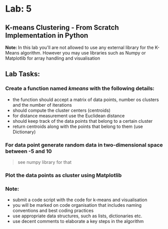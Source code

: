 # Lab: 5
## K-means Clustering - From Scratch Implementation in Python

<p> <b> Note: </b> In this lab you'll are not allowed to use any external library for the K-Means algorithm. However you may use libraries such as Numpy or Matplotlib for array handling and visualisation </p>

## Lab Tasks: 

### Create a function named *kmeans* with the following details:
- the function should accept a matrix of data points, number os clusters and the number of iterations
- should compute the cluster centers (centroids) 
- for distance measurement use the Euclidean distance
- should keep track of the data points that belong to a certain cluster
- return centroids along with the points that belong to them (use Dictionary)

### For data point generate random data in two-dimensional space between -5 and 10
> see numpy library for that

### Plot the data points as cluster using Matplotlib

### **Note:** 
- submit a code script with the code for k-means and visualisation
- you will be marked on code organisation that includes naming conventions and best coding practices
- use appropriate data structures, such as lists, dictionaries etc. 
- use decent comments to elaborate a key steps in the algorithm
